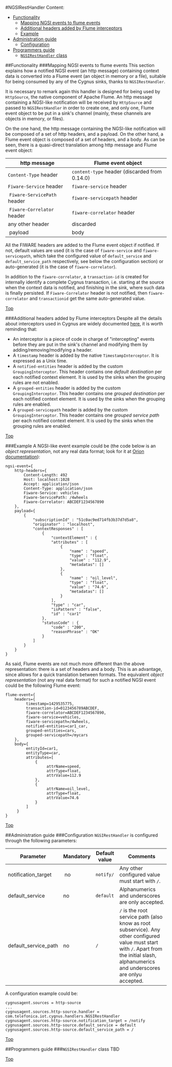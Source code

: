 #<a name="top"></a>NGSIRestHandler
Content:

* [Functionality](#section1)
    * [Mapping NGSI events to flume events](#section1.1)
    * [Additional headers added by Flume interceptors](#section1.2)
    * [Example](#section1.3)
* [Administration guide](#section2)
    * [Configuration](#section2.1)
* [Programmers guide](#section3)
    * [`NGSIRestHandler` class](#section3.1)

##<a name="section1"></a>Functionality
###<a name="section1.1"></a>Mapping NGSI events to flume events
This section explains how a notified NGSI event (an http message) containing context data is converted into a Flume event (an object in memory or a file), suitable for being consumed by any of the Cygnus sinks, thanks to `NGSIRestHandler`.

It is necessary to remark again this handler is designed for being used by `HttpSource`, the native component of Apache Flume. An http message containing a NGSI-like notification will be received by `HttpSource` and passed to `NGSIRestHandler` in order to create one, and only one, Flume event object to be put in a sink's channel (mainly, these channels are objects in memory, or files).

On the one hand, the http message containing the NGSI-like notification will be composed of a set of http headers, and a payload. On the other hand, a Flume event object is composed of a set of headers, and a body. As can be seen, there is a quasi-direct translation among http message and Flume event object:

| http message | Flume event object |
|---|---|
| `Content-Type` header | `content-type` header (discarded from 0.14.0) |
| `Fiware-Service` header | `fiware-service` header |
| `Fiware-ServicePath` header | `fiware-servicepath` header |
| `Fiware-Correlator` header | `fiware-correlator` header |
| any other header | discarded |
| payload | body |

All the FIWARE headers are added to the Flume event object if notified. If not, default values are used (it is the case of `fiware-service` and `fiware-servicepath`, which take the configured value of `default_service` and `default_service_path` respectively, see below the configuration section) or auto-generated (it is the case of `fiware-correlator`).

In addition to the `fiware-correlator`, a `transaction-id` is created for internally identify a complete Cygnus transaction, i.e. starting at the source when the context data is notified, and finishing in the sink, where such data is finally persisted. If `Fiware-Correlator` header is not notified, then `fiware-correlator` and `transactionid` get the same auto-generated value.

[Top](#top)

###<a name="section1.2"></a>Additional headers added by Flume interceptors
Despite all the details about interceptors used in Cygnus are widely documented [here](./grouping_interceptor.md), it is worth reminding that:

* An interceptor is a piece of code in charge of "intercepting" events before they are put in the sink's channel and modifying them by adding/removing/modifying a header.
* A `timestamp` header is added by the native `TimestampInterceptor`. It is expressed as a Unix time.
* A `notified-entities` header is added by the custom `GroupingInterceptor`. This header contains one <i>default destination</i> per each notified context element. It is used by the sinks when the grouping rules are not enabled.
* A `grouped-entities` header is added by the custom `GroupingInterceptor`. This header contains one <i>grouped destination</i> per each notified context element. It is used by the sinks when the grouping rules are enabled.
* A `grouped-servicepath` header is added by the custom `GroupingInterceptor`. This header contains one <i>grouped service path</i> per each notified context element. It is used by the sinks when the grouping rules are enabled.

[Top](#top)

###<a name="section1.3"></a>Example
A NGSI-like event example could be (the code below is an <i>object representation</i>, not any real data format; look for it at [Orion documentation](https://forge.fiware.org/plugins/mediawiki/wiki/fiware/index.php/Publish/Subscribe_Broker_-_Orion_Context_Broker_-_User_and_Programmers_Guide#ONCHANGE)):

    ngsi-event={
        http-headers={
            Content-Length: 492
            Host: localhost:1028
            Accept: application/json
            Content-Type: application/json
            Fiware-Service: vehicles
            Fiware-ServicePath: /4wheels
            Fiware-Correlator: ABCDEF1234567890
        },
        payload={
            {
                "subscriptionId" : "51c0ac9ed714fb3b37d7d5a8",
                "originator" : "localhost",
                "contextResponses" : [
                    {
                        "contextElement" : {
                        "attributes" : [
                            {
                                "name" : "speed",
                                "type" : "float",
                                "value" : "112.9",
                                "metadatas": []
                            },
                            {
                                "name" : "oil_level",
                                "type" : "float",
                                "value" : "74.6",
                                "metadatas": []
                            }
                        ],
                        "type" : "car",
                        "isPattern" : "false",
                        "id" : "car1"
                    },
                    "statusCode" : {
                        "code" : "200",
                        "reasonPhrase" : "OK"
                    }
                ]
            }
        }
    }

As said, Flume events are not much more different than the above representation: there is a set of headers and a body. This is an advantage, since allows for a quick translation between formats. The equivalent <i>object representation</i> (not any real data format) for such a notified NGSI event could be the following Flume event:

    flume-event={
        headers={
	         timestamp=1429535775,
	         transaction-id=0123456789ABCDEF,
	         fiware-correlator=ABCDEF1234567890,
	         fiware-service=vehicles,
	         fiware-servicepath=/4wheels,
	         notified-entities=car1_car,
	         grouped-entities=cars,
	         grouped-servicepath=/mycars
        },
        body={
	         entityId=car1,
	         entityType=car,
	         attributes=[
	             {
	                  attrName=speed,
	                  attrType=float,
	                  attrValue=112.9
	             },
	             {
	                  attrName=oil_level,
	                  attrType=float,
	                  attrValue=74.6
	             }
	         ]
	     }
    }

[Top](#top)

##<a name="section2"></a>Administration guide
###<a name="section2.1"></a>Configuration
`NGSIRestHandler` is configured through the following parameters:

| Parameter | Mandatory | Default value | Comments |
|---|---|---|---|
| notification\_target | no | `notify/` | Any other configured value must start with `/`. |
| default\_service | no | `default` | Alphanumerics and underscores are only accepted. | 
| default\_service\_path | no | `/` | `/` is the root service path (also know as root subservice). Any other configured value must start with `/`. Apart from the initial slash, alphanumerics and underscores are onlyu accepted. |

A configuration example could be:

    cygnusagent.sources = http-source
    ...
    cygnusagent.sources.http-source.handler = com.telefonica.iot.cygnus.handlers.NGSIRestHandler
    cygnusagent.sources.http-source.notification_target = /notify
    cygnusagent.sources.http-source.default_service = default
    cygnusagent.sources.http-source.default_service_path = /

[Top](#top)

##<a name="section3"></a>Programmers guide
###<a name="section3.1"></a>`NGSIRestHandler` class
TBD

[Top](#top)